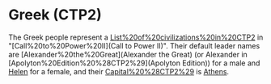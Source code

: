 # Greek (CTP2)

The Greek people represent a [List%20of%20civilizations%20in%20CTP2](civilization) in "[Call%20to%20Power%20II](Call to Power II)". Their default leader names are [Alexander%20the%20Great](Alexander the Great) (or Alexander in [Apolyton%20Edition%20%28CTP2%29](Apolyton Edition)) for a male and [Helen](Helen) for a female, and their [Capital%20%28CTP2%29](capital) is [Athens](Athens).